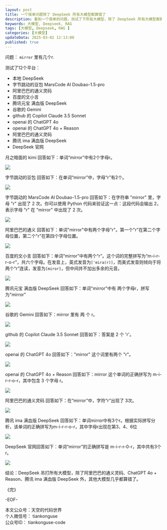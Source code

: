 ```yaml
---
layout: post  
title: 一个简单问题除了 DeepSeek 所有大模型都算错了
description: 看到一个简单的问题，测试了下所有大模型，除了 DeepSeek 所有大模型都算错了。  
keywords: 大模型, Deepseek, RAG 
tags: [大模型, Deepseek, RAG ]  
categories: [大模型]  
updateData: 2025-03-02 12:13:00  
published: true  
---
```




问题： `mirror` 里有几个r.  


测试了12个平台：  


- 本地 DeepSeek  
- 字节跳动的豆包 MarsCode AI Doubao-1.5-pro  
- 阿里巴巴的通义灵码  
- 百度的文小言  
- 腾讯元宝 满血版 DeepSeek  
- 谷歌的 Gemini  
- github 的 Copilot Claude 3.5 Sonnet  
- openai 的 ChatGPT 4o  
- openai 的 ChatGPT 4o + Reason  
- 阿里巴巴的通义灵码  
- 腾讯 ima 满血版 DeepSeek  
- DeepSeek 官网  


月之暗面的 kimi 回答如下：单词“mirror”中有2个字母r。  


![](https://res2025.tiankonguse.com/images/2025/03/02/001.png)  



字节跳动的豆包 回答如下：在单词“mirror”中，字母“r”有2个。  


![](https://res2025.tiankonguse.com/images/2025/03/02/002.png)  


字节跳动的 MarsCode AI Doubao-1.5-pro 回答如下：在字符串 "mirror" 里，字母 "r" 出现了 2 次。你可以使用 Python 代码来验证这一点：这段代码会输出 2，表示字母 "r" 在 "mirror" 中出现了 2 次。  

 
![](https://res2025.tiankonguse.com/images/2025/03/02/011.png)  


阿里巴巴的通义 回答如下：单词"mirror"中有两个字母"r"。第一个"r"在第二个字母位置，第二个"r"在第四个字母位置。  


![](https://res2025.tiankonguse.com/images/2025/03/02/003.png)  


百度的文小言 回答如下：单词“mirror”中有两个“r”。这个词的完整拼写为“m-i-r-r-o-r”，共六个字母。在发音上，英式发音为`['mira(r)]`，而美式发音则倾向于将两个“r”连读，发音为`[miror]`，但中间并不加出多余的元音。  

![](https://res2025.tiankonguse.com/images/2025/03/02/004.png)  


腾讯元宝 满血版 DeepSeek 回答如下：单词"mirror"中有 两个字母r，拼写为"mirror"   


![](https://res2025.tiankonguse.com/images/2025/03/02/005.png)


谷歌的 Gemini 回答如下：mirror 里有 两 个 r。  


![](https://res2025.tiankonguse.com/images/2025/03/02/010.png)


github 的 Copilot Claude 3.5 Sonnet 回答如下：答案是 2 个 'r'。  


![](https://res2025.tiankonguse.com/images/2025/03/02/013.png)



openai 的 ChatGPT 4o 回答如下："mirror" 这个词里有两个 "r"。  

 
![](https://res2025.tiankonguse.com/images/2025/03/02/007.png)


openai 的 ChatGPT 4o + Reason 回答如下：mirror 这个单词的正确拼写为 m-i-r-r-o-r，其中包含 3 个字母 r。  


![](https://res2025.tiankonguse.com/images/2025/03/02/008.png)


阿里巴巴的通义灵码 回答如下：在“mirror”中，字符“r”出现了 3次。  


![](https://res2025.tiankonguse.com/images/2025/03/02/012.png)


腾讯 ima 满血版 DeepSeek 回答如下：单词mirror中有3个r。根据实际拼写分析，该单词的正确拼写为m-i-r-r-o-r，其中字母r出现在第3、4、6位  

![](https://res2025.tiankonguse.com/images/2025/03/02/006.png)



DeepSeek 官网回答如下：单词“mirror”的正确拼写是 m-i-r-r-0-r，其中共有3个r。  


![](https://res2025.tiankonguse.com/images/2025/03/02/009.png)


结论：DeepSeek 吊打所有大模型，除了阿里巴巴的通义灵码、ChatGPT 4o + Reason、腾讯 ima 满血版 DeepSeek 外，其他大模型几乎都算错了。  


《完》  


-EOF-  

本文公众号：天空的代码世界  
个人微信号： tiankonguse  
公众号ID： tiankonguse-code  
  